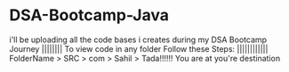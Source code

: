 # DSA-Bootcamp-Java
i'll be uploading all the code bases i creates during my DSA Bootcamp Journey ||||||||
To view code in any folder
Follow these Steps: ||||||||||||
FolderName > SRC > com > Sahil > Tada!!!!!! You are at you're destination

